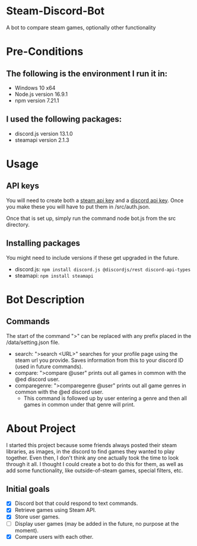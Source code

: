 # Steam-Discord-Bot
A bot to compare steam games, optionally other functionality

# Pre-Conditions
## The following is the environment I run it in:
* Windows 10 x64
* Node.js version 16.9.1
* npm version 7.21.1
## I used the following packages:
* discord.js version 13.1.0
* steamapi version 2.1.3

# Usage
## API keys
You will need to create both a [steam api key](http://steamcommunity.com/dev/apikey "steam api") and a [discord api key](https://discord.com/developers/docs/intro "discord developer portal"). Once you make these you will have to put them in /src/auth.json. 

Once that is set up, simply run the command node bot.js from the src directory.

## Installing packages
You might need to include versions if these get upgraded in the future.
* discord.js: ```npm install discord.js @discordjs/rest discord-api-types```
* steamapi: ```npm install steamapi```



# Bot Description
## Commands
The start of the command ">" can be replaced with any prefix placed in the /data/setting.json file.
* search: ">search \<URL\>" searches for your profile page using the steam url you provide. Saves information from this
to your discord ID (used in future commands).
* compare: ">compare @user" prints out all games in common with the @ed discord user.
* comparegenre: ">comparegenre @user" prints out all game genres in common with the @ed discord user.
  * This command is followed up by user entering a genre and then all games in common under that genre will print.

# About Project
I started this project because some friends always posted their steam libraries, as images, in the discord to find games they wanted to play together.
Even then, I don't think any one actually took the time to look through it all.
I thought I could create a bot to do this for them, as well as add some functionality, like outside-of-steam games, special filters, etc.

## Initial goals
 - [x] Discord bot that could respond to text commands.
 - [x] Retrieve games using Steam API.
 - [x] Store user games.
 - [ ] Display user games (may be added in the future, no purpose at the moment).
 - [x] Compare users with each other.